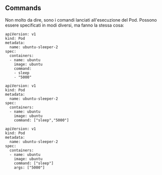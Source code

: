 Commands
--------

Non molto da dire, sono i comandi lanciati all'esecuzione del Pod.
Possono essere specificati in modi diversi, ma fanno la stessa cosa:

```
apiVersion: v1
kind: Pod 
metadata:
  name: ubuntu-sleeper-2
spec:
  containers:
  - name: ubuntu
    image: ubuntu
    command:
    - sleep
    - "5000"
```
```
apiVersion: v1
kind: Pod 
metadata:
  name: ubuntu-sleeper-2
spec:
  containers:
  - name: ubuntu
    image: ubuntu
    command: ["sleep","5000"]
```
```
apiVersion: v1
kind: Pod 
metadata:
  name: ubuntu-sleeper-2
spec:
  containers:
  - name: ubuntu
    image: ubuntu
    command: ["sleep"]
    args: ["5000"]
```
